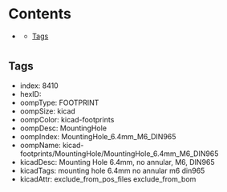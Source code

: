 



Contents
========

* [](#)
	* [Tags](#tags)

# 

## Tags

- index: 8410
- hexID: 
- oompType: FOOTPRINT
- oompSize: kicad
- oompColor: kicad-footprints
- oompDesc: MountingHole
- oompIndex: MountingHole_6.4mm_M6_DIN965
- oompName: kicad-footprints/MountingHole/MountingHole_6.4mm_M6_DIN965
- kicadDesc: Mounting Hole 6.4mm, no annular, M6, DIN965
- kicadTags: mounting hole 6.4mm no annular m6 din965
- kicadAttr: exclude_from_pos_files exclude_from_bom
